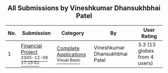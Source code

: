 ﻿<div align="center">

## All Submissions by Vineshkumar Dhansukhbhai Patel

</div>

No.  | Submission | Category | By   | User Rating
---- | ---------- | -------- | ---- | -----------
1 | [Financial Project<br /><sup>2005-12-06 17:15:52</sup>](https://github.com/Planet-Source-Code/vineshkumar-dhansukhbhai-patel-financial-project__1-63577) | [Complete Applications<br /><sup>Visual Basic</sup>](../ByCategory/complete-applications__1-27.md) | Vineshkumar Dhansukhbhai Patel | 3.3 (13 globes from 4 users)
